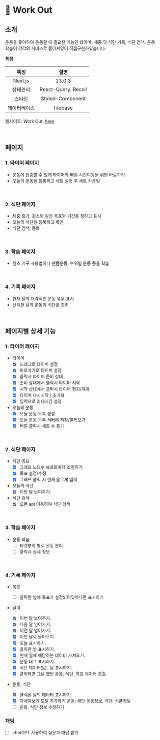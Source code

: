 # 💪 Work Out

## 소개

운동을 좋아하여 운동할 때 필요한 기능인 타이머, 체중 및 식단 기록, 식단 검색, 운동 학습이 각각의 서비스로 흩어져있어 직접구현하였습니다.

**특징**

|     특징     |        설명         |
| :----------: | :-----------------: |
|   Next.js    |       13.0.3        |
|   상태관리   | React-Query, Recoil |
|    스타일    |  Styled-Component   |
| 데이터베이스 |      firebase       |

웹사이트: Work Out. [here](https://nextjs-workout.vercel.app/)

<br />

## **페이지**

### **1. 타이머 페이지**

- 운동에 집중할 수 있게 타이머와 빠른 시간이동을 위한 바로가기
- 오늘의 운동을 등록하고 세트 설정 후 세트 카운팅

<br />

### **2. 식단 페이지**

- 체중 증가, 감소와 같은 목표와 기간을 정하고 표시
- 오늘의 식단을 등록하고 확인
- 식단 검색, 등록

<br />

### **3. 학습 페이지**

- 헬스 기구 사용법이나 맨몸운동, 부위별 운동 등을 학습

<br />

### **4. 기록 페이지**

- 현재 달의 대략적인 운동 유무 표시
- 선택한 날의 운동과 식단을 조회

<br />

## **페이지별 상세 기능**

### **1. 타이머 페이지**

- 타이머
  - [x] 드래그로 타이머 설정
  - [x] 바로가기로 타이머 설정
  - [x] 클릭시 타이머 준비 상태
  - [x] 준비 상태에서 클릭시 타이머 시작
  - [x] 시작 상태에서 클릭시 타이머 정지/재개
  - [x] 타이머 다시시작 / 초기화
  - [x] 입력으로 최대시간 설정
- 오늘의 운동
  - [x] 오늘 운동 목록 생성
  - [x] 오늘 운동 목록 서버에 저장/불러오기
  - [x] 버튼 클릭시 세트 수 증가

<br />

### **2. 식단 페이지**

- 식단 목표
  - [x] 그래프 노드수 뷰포트마다 조절하기
  - [x] 목표 설정/수정
  - [x] 그래프 클릭 시 현재 몸무게 입력
- 오늘의 식단
  - [x] 이번 달 보여주기.
- 식단 검색
  - [x] 오픈 api 이용하여 식단 검색

<br />

### **3. 학습 페이지**

- 운동 학습
  - [ ] 타켓부위 별로 운동 분리.
  - [ ] 클릭시 상세 정보

<br />

### **4. 기록 페이지**

- 목표

  - [ ] 클릭된 날에 목표가 설정되어있엇다면 표시하기

- 달력

  - [x] 이번 달 보여주기.
  - [x] 다음 달 넘어가기.
  - [x] 이전 달 넘어가기.
  - [x] 이번 달로 돌아오기.
  - [x] 오늘 표시하기.
  - [x] 클릭한 날 표시하기.
  - [x] 현재 월에 해당하는 데이터 가져오기.
  - [x] 운동 태그 표시하기.
  - [x] 식단 데이터있는 날 표시하기.
  - [x] 클릭하면 그날 했던 운동, 식단, 목표 데이터 호출.

- 운동, 식단

  - [x] 클릭된 날의 데이터 표시하기
  - [x] 자세히보기 모달 추가하기 운동: 해당 운동정보, 식단: 식품정보
  - [ ] 운동, 식단 정보 수정하기

### **채팅**

- [ ] chatGPT 사용하여 질문과 대답 받기
